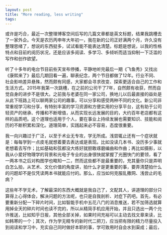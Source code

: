 ```yaml
---
layout: post
title: "More reading, less writing"
tags:
---
```


或许是巧合，最近一次整理博客空间后写的几篇文章都是英文标题，结果我跳槽去了一家外企。今天是农历丙申年大年初一，我在新的公司正好满两个月，许久没有整理思绪了，想说的东西挺多，试试看能不能表达清楚。标题是想说，以我的性格特点和目前的阅历状况，还是应该多阅读、多学习、多倾听而适当抑制一下泛滥的写作和创作欲望。

听了十多年的电台节目前些天宣布停播，平静地听完最后一期《飞鱼秀》又找出《康熙来了》最后几期回看一遍，聊表纪念，两个节目都做了12年。行业不同、社会影响差异悬殊，然而颇有同感，大家都会寻求改变、探索更适合自己的工作和生活方式。2015年我第一次跳槽，在之前的公司干了7年，自然颇有收获，然而自觉自身的进步不是很大。之前我与老婆在同一家公司，换地儿以后最直接的益处是从此下班路上可以聊两家公司的趣事，可以分享和感受两种不同的文化。新公司非常重视学习和分享，有特别丰富的学习资源和方便实用的分享平台，这有助于公司轻资产的继承、传播和不断增值，从而实现长远发展的目的，大约百年老店都有这样的品质吧。这个道理也适用于个人，要在事业上持续发展也需要知识、技能和阅历的不断积累和深化。道理简单，实践起来必不容易，态度很重要。

我一向兴趣过于广泛，以至于术业无专攻，学无所成。浅尝辄止还有一个症状就是：每每学到一点皮毛就想着要去表达或是表现。比如没读几本书、没历多少事就老想着去写作；比如基础和弦都没大练好就胆敢琢磨编曲和作曲；再比如摄影，以我从小爱好物理学的背景和光电子专业的出身很快就掌握了光圈快门的要领，看了一两本书之后对构图学也略知一二，然而这些都不是最重要的，充其量你只是弄明白怎么拍，从艺术、文化价值的角度讲，拍什么才是更重要的事，要弄清楚拍什么的问题却不是仅凭读两本书就能应付的。那么，应当如何克服乱撒网、浅尝止的毛病？

 这些年不学无术，了解最深的东西大概就是我自己了，文配其人，讲道理的部分只算得上心得体会，解决问题的方法呢，也只是自我剖析、对症下药吧。首先，有必要重新分配一下碎片时间，比如智能手机中五花八门的消息推送，若不加筛选就算用掉全天的碎片时间也读不完的，所以从精简手机应用开始，并且只选出一两个允许推送，比如知乎日报，其他全部关掉，如果时间充裕可以主动去找文章来读，比如韩寒的一个；其次，作为学无精专的新时代二把刀，应当把有限的精力尽量投入到阅读和学习中，充实自己同时做好本职的事，学可致用时自会水到渠成；最后，